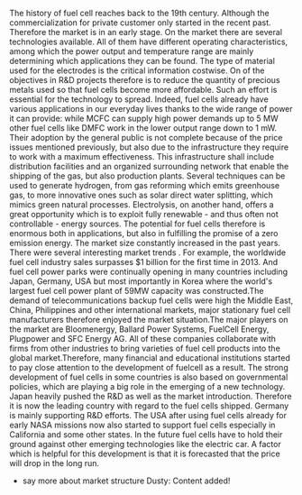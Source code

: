 The history of fuel cell reaches back to the 19th century. Although the commercialization for private customer only started in the recent past. Therefore the market is in an early stage. On the market there are several technologies available. All of them have different operating characteristics, among which the power output and temperature range are mainly determining which applications they can be found. The type of material used for the electrodes is the critical information costwise. On of the objectives in R&D projects therefore is to reduce the quantity of precious metals used so that fuel cells become more affordable. Such an effort is essential for the technology to spread. Indeed, fuel cells already have various applications in our everyday lives thanks to the wide range of power it can provide: while MCFC can supply high power demands up to 5 MW other fuel cells like DMFC work in the lower output range down to 1 mW. Their adoption by the general public is not complete because of the price issues mentioned previously, but also due to the infrastructure they require to work with a maximum effectiveness. This infrastructure shall include distribution facilities and an organized surrounding network that enable the shipping of the gas, but also production plants. Several techniques can be used to generate hydrogen, from gas reforming which emits greenhouse gas, to more innovative ones such as solar direct water splitting, which mimics green natural processes. Electrolysis, on another hand, offers a great opportunity which is to exploit fully renewable - and thus often not controllable - energy sources. The potential for fuel cells therefore is enormous both in applications, but also in fulfilling the promise of a zero emission energy.
The market size constantly increased in the past years. There were several interesting market trends . For example, the worldwide fuel cell industry sales surpasses $1 billion for the first time in 2013. And  fuel cell power parks were continually opening in many countries including Japan, Germany, USA but most importantly in Korea where the world's largest fuel cell power plant of 59MW capacity was constructed.The demand of telecommunications backup fuel cells were high the Middle East, China, Philippines and other international markets, major stationary fuel cell manufacturers therefore enjoyed the market situation.The major players on the market are Bloomenergy, Ballard Power Systems, FuelCell Energy, Plugpower and SFC Energy AG. All of these companies collaborate with firms from other industries to bring varieties of fuel cell products into the global market.Therefore, many financial and educational institutions started to pay close attention to the development of fuelcell as a result.
The strong development of fuel cells in some countries is also based on governmental policies, which are playing a big role in the emerging of a new technology. Japan heavily pushed the R&D as well as the market introduction. Therefore it is now the leading country with regard to the fuel cells shipped. Germany is mainly supporting R&D efforts. The USA after using fuel cells already for early NASA missions now also started to support fuel cells especially in California and some other states.
In the future fuel cells have to hold their ground against other emerging technologies like the electric car. A factor which is helpful for this development is that it is forecasted that the price will drop in the long run.




+ say more about market structure
Dusty: Content added!
